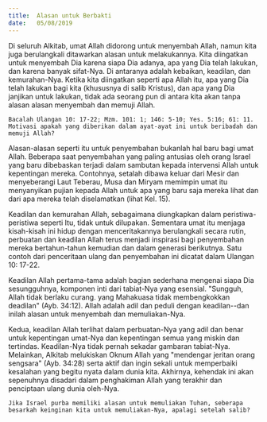 ```yaml
---
title:  Alasan untuk Berbakti
date:   05/08/2019
---
```


Di seluruh Alkitab, umat Allah didorong untuk menyembah Allah, namun kita juga berulangkali ditawarkan alasan untuk melakukannya. Kita diingatkan untuk menyembah Dia karena siapa Dia adanya, apa yang Dia telah lakukan, dan karena banyak sifat-Nya. Di antaranya adalah kebaikan, keadilan, dan kemurahan-Nya. Ketika kita diingatkan seperti apa Allah itu, apa yang Dia telah lakukan bagi kita (khususnya di salib Kristus), dan apa yang Dia janjikan untuk lakukan, tidak ada seorang pun di antara kita akan tanpa alasan alasan menyembah dan memuji Allah.

`Bacalah Ulangan 10: 17-22; Mzm. 101: 1; 146: 5-10; Yes. 5:16; 61: 11. Motivasi apakah yang diberikan dalam ayat-ayat ini untuk beribadah dan memuji Allah?`

Alasan-alasan seperti itu untuk penyembahan bukanlah hal baru bagi umat Allah. Beberapa saat penyembahan yang paling antusias oleh orang Israel yang baru dibebaskan terjadi dalam sambutan kepada intervensi Allah untuk kepentingan mereka. Contohnya, setalah dibawa keluar dari Mesir dan menyeberangi Laut Teberau, Musa dan Miryam memimpin umat itu menyanyikan pujian kepada Allah untuk apa yang baru saja mereka lihat dan dari apa mereka telah diselamatkan (lihat Kel. 15).

Keadilan dan kemurahan Allah, sebagaimana diungkapkan dalam peristiwa-peristiwa seperti Itu, tidak untuk dilupakan. Sementara umat itu menjaga kisah-kisah ini hidup dengan menceritakannya berulangkali secara rutin, perbuatan dan keadilan Allah terus menjadi inspirasi bagi penyembahan mereka bertahun-tahun kemudian dan dalam generasi berikutnya. Satu contoh dari penceritaan ulang dan penyembahan ini dicatat dalam Ulangan 10: 17-22.

Keadilan Allah pertama-tama adalah bagian sederhana mengenai siapa Dia sesungguhnya, komponen inti dari tabiat-Nya yang esensial. "Sungguh, Allah tidak berlaku curang. yang Mahakuasa tidak membengkokkan deadilan" (Ayb. 34:12). Allah adalah adil dan peduli dengan keadilan--dan inilah alasan untuk menyembah dan memuliakan-Nya.

Kedua, keadilan Allah terlihat dalam perbuatan-Nya yang adil dan benar untuk kepentingan umat-Nya dan kepentingan semua yang miskin dan tertindas. Keadilan-Nya tidak pernah sekadar gambaran tabiat-Nya. Melainkan, Alkitab melukiskan Oknum Allah yang "mendengar jeritan orang sengsara" (Ayb. 34:28) serta aktif dan ingin sekali untuk memperbaiki kesalahan yang begitu nyata dalam dunia kita. Akhirnya, kehendak ini akan sepenuhnya disadari dalam penghakiman Allah yang terakhir dan penciptaan ulang dunia oleh-Nya.

`Jika Israel purba memiliki alasan untuk memuliakan Tuhan, seberapa besarkah keinginan kita untuk memuliakan-Nya, apalagi setelah salib?`